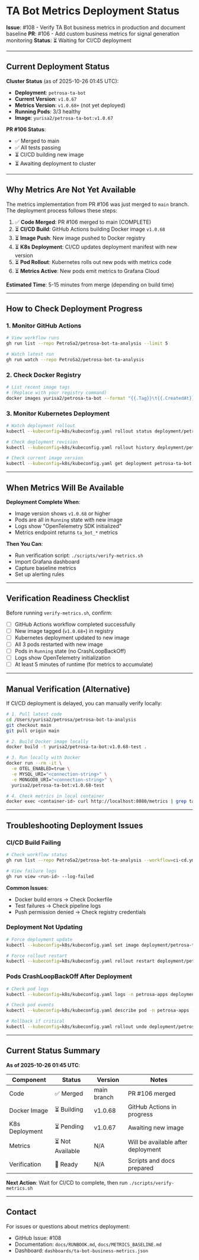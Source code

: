 # TA Bot Metrics Deployment Status

**Issue**: #108 - Verify TA Bot business metrics in production and document baseline
**PR**: #106 - Add custom business metrics for signal generation monitoring
**Status**: ⏳ Waiting for CI/CD deployment

---

## Current Deployment Status

**Cluster Status** (as of 2025-10-26 01:45 UTC):
- **Deployment**: `petrosa-ta-bot`
- **Current Version**: `v1.0.67`
- **Metrics Version**: `v1.0.68+` (not yet deployed)
- **Running Pods**: 3/3 healthy
- **Image**: `yurisa2/petrosa-ta-bot:v1.0.67`

**PR #106 Status**:
- ✅ Merged to main
- ✅ All tests passing
- ⏳ CI/CD building new image
- ⏳ Awaiting deployment to cluster

---

## Why Metrics Are Not Yet Available

The metrics implementation from PR #106 was just merged to `main` branch. The deployment process follows these steps:

1. ✅ **Code Merged**: PR #106 merged to main (COMPLETE)
2. ⏳ **CI/CD Build**: GitHub Actions building Docker image `v1.0.68`
3. ⏳ **Image Push**: New image pushed to Docker registry
4. ⏳ **K8s Deployment**: CI/CD updates deployment manifest with new version
5. ⏳ **Pod Rollout**: Kubernetes rolls out new pods with metrics code
6. ⏳ **Metrics Active**: New pods emit metrics to Grafana Cloud

**Estimated Time**: 5-15 minutes from merge (depending on build time)

---

## How to Check Deployment Progress

### 1. Monitor GitHub Actions

```bash
# View workflow runs
gh run list --repo PetroSa2/petrosa-bot-ta-analysis --limit 5

# Watch latest run
gh run watch --repo PetroSa2/petrosa-bot-ta-analysis
```

### 2. Check Docker Registry

```bash
# List recent image tags
# (Replace with your registry command)
docker images yurisa2/petrosa-ta-bot --format "{{.Tag}}\t{{.CreatedAt}}" | head -5
```

### 3. Monitor Kubernetes Deployment

```bash
# Watch deployment rollout
kubectl --kubeconfig=k8s/kubeconfig.yaml rollout status deployment/petrosa-ta-bot -n petrosa-apps -w

# Check deployment revision
kubectl --kubeconfig=k8s/kubeconfig.yaml rollout history deployment/petrosa-ta-bot -n petrosa-apps

# Check current image version
kubectl --kubeconfig=k8s/kubeconfig.yaml get deployment petrosa-ta-bot -n petrosa-apps -o jsonpath='{.spec.template.spec.containers[0].image}'
```

---

## When Metrics Will Be Available

**Deployment Complete When**:
- Image version shows `v1.0.68` or higher
- Pods are all in `Running` state with new image
- Logs show "OpenTelemetry SDK initialized"
- Metrics endpoint returns `ta_bot_*` metrics

**Then You Can**:
- Run verification script: `./scripts/verify-metrics.sh`
- Import Grafana dashboard
- Capture baseline metrics
- Set up alerting rules

---

## Verification Readiness Checklist

Before running `verify-metrics.sh`, confirm:

- [ ] GitHub Actions workflow completed successfully
- [ ] New image tagged (`v1.0.68+`) in registry
- [ ] Kubernetes deployment updated to new image
- [ ] All 3 pods restarted with new image
- [ ] Pods in `Running` state (no CrashLoopBackOff)
- [ ] Logs show OpenTelemetry initialization
- [ ] At least 5 minutes of runtime (for metrics to accumulate)

---

## Manual Verification (Alternative)

If CI/CD deployment is delayed, you can manually verify locally:

```bash
# 1. Pull latest code
cd /Users/yurisa2/petrosa/petrosa-bot-ta-analysis
git checkout main
git pull origin main

# 2. Build Docker image locally
docker build -t yurisa2/petrosa-ta-bot:v1.0.68-test .

# 3. Run locally with Docker
docker run --rm -it \
  -e OTEL_ENABLED=true \
  -e MYSQL_URI="<connection-string>" \
  -e MONGODB_URI="<connection-string>" \
  yurisa2/petrosa-ta-bot:v1.0.68-test

# 4. Check metrics in local container
docker exec <container-id> curl http://localhost:8080/metrics | grep ta_bot_
```

---

## Troubleshooting Deployment Issues

### CI/CD Build Failing

```bash
# Check workflow status
gh run list --repo PetroSa2/petrosa-bot-ta-analysis --workflow=ci-cd.yml --limit 3

# View failure logs
gh run view <run-id> --log-failed
```

**Common Issues**:
- Docker build errors → Check Dockerfile
- Test failures → Check pipeline logs
- Push permission denied → Check registry credentials

### Deployment Not Updating

```bash
# Force deployment update
kubectl --kubeconfig=k8s/kubeconfig.yaml set image deployment/petrosa-ta-bot petrosa-ta-bot=yurisa2/petrosa-ta-bot:v1.0.68 -n petrosa-apps

# Force rollout restart
kubectl --kubeconfig=k8s/kubeconfig.yaml rollout restart deployment/petrosa-ta-bot -n petrosa-apps
```

### Pods CrashLoopBackOff After Deployment

```bash
# Check pod logs
kubectl --kubeconfig=k8s/kubeconfig.yaml logs -n petrosa-apps deployment/petrosa-ta-bot --tail=100

# Check pod events
kubectl --kubeconfig=k8s/kubeconfig.yaml describe pod -n petrosa-apps -l app=petrosa-ta-bot | grep -A 20 "Events:"

# Rollback if critical
kubectl --kubeconfig=k8s/kubeconfig.yaml rollout undo deployment/petrosa-ta-bot -n petrosa-apps
```

---

## Current Status Summary

**As of 2025-10-26 01:45 UTC**:

| Component | Status | Version | Notes |
|-----------|--------|---------|-------|
| Code | ✅ Merged | main branch | PR #106 merged |
| Docker Image | ⏳ Building | v1.0.68 | GitHub Actions in progress |
| K8s Deployment | ⏳ Pending | v1.0.67 | Awaiting new image |
| Metrics | ⏳ Not Available | N/A | Will be available after deployment |
| Verification | 📝 Ready | N/A | Scripts and docs prepared |

**Next Action**: Wait for CI/CD to complete, then run `./scripts/verify-metrics.sh`

---

## Contact

For issues or questions about metrics deployment:
- GitHub Issue: #108
- Documentation: `docs/RUNBOOK.md`, `docs/METRICS_BASELINE.md`
- Dashboard: `dashboards/ta-bot-business-metrics.json`
